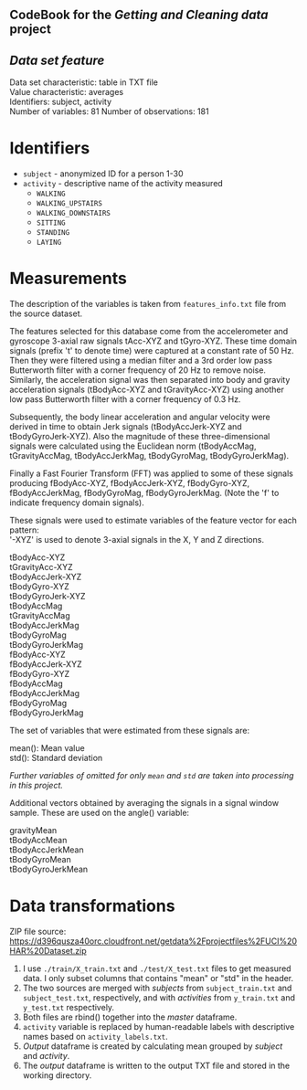 ## CodeBook for the _Getting and Cleaning data_ project


*Data set feature* 
--------------------
Data set characteristic: table in TXT file  
Value characteristic: averages  
Identifiers: subject, activity  
Number of variables:  81
Number of observations: 181  

# Identifiers

* `subject` - anonymized ID for a person 1-30
* `activity` - descriptive name of the activity measured
    + `WALKING`
    + `WALKING_UPSTAIRS`
    + `WALKING_DOWNSTAIRS`
    + `SITTING`
    + `STANDING`
    + `LAYING`


# Measurements

The description of the variables is taken from `features_info.txt` file from the source dataset.

The features selected for this database come from the accelerometer and gyroscope 3-axial raw signals tAcc-XYZ and tGyro-XYZ. These time domain signals (prefix 't' to denote time) were captured at a constant rate of 50 Hz. Then they were filtered using a median filter and a 3rd order low pass Butterworth filter with a corner frequency of 20 Hz to remove noise. Similarly, the acceleration signal was then separated into body and gravity acceleration signals (tBodyAcc-XYZ and tGravityAcc-XYZ) using another low pass Butterworth filter with a corner frequency of 0.3 Hz. 

Subsequently, the body linear acceleration and angular velocity were derived in time to obtain Jerk signals (tBodyAccJerk-XYZ and tBodyGyroJerk-XYZ). Also the magnitude of these three-dimensional signals were calculated using the Euclidean norm (tBodyAccMag, tGravityAccMag, tBodyAccJerkMag, tBodyGyroMag, tBodyGyroJerkMag). 

Finally a Fast Fourier Transform (FFT) was applied to some of these signals producing fBodyAcc-XYZ, fBodyAccJerk-XYZ, fBodyGyro-XYZ, fBodyAccJerkMag, fBodyGyroMag, fBodyGyroJerkMag. (Note the 'f' to indicate frequency domain signals). 

These signals were used to estimate variables of the feature vector for each pattern:  
'-XYZ' is used to denote 3-axial signals in the X, Y and Z directions.

tBodyAcc-XYZ  
tGravityAcc-XYZ  
tBodyAccJerk-XYZ  
tBodyGyro-XYZ  
tBodyGyroJerk-XYZ  
tBodyAccMag  
tGravityAccMag  
tBodyAccJerkMag  
tBodyGyroMag  
tBodyGyroJerkMag  
fBodyAcc-XYZ  
fBodyAccJerk-XYZ  
fBodyGyro-XYZ  
fBodyAccMag  
fBodyAccJerkMag  
fBodyGyroMag  
fBodyGyroJerkMag  

The set of variables that were estimated from these signals are: 

mean(): Mean value  
std(): Standard deviation  

_Further variables of omitted for only `mean` and `std` are taken into processing in this project._

Additional vectors obtained by averaging the signals in a signal window sample. These are used on the angle() variable:
  
gravityMean  
tBodyAccMean  
tBodyAccJerkMean  
tBodyGyroMean  
tBodyGyroJerkMean  
  
# Data transformations

ZIP file source: <https://d396qusza40orc.cloudfront.net/getdata%2Fprojectfiles%2FUCI%20HAR%20Dataset.zip>

1. I use `./train/X_train.txt` and `./test/X_test.txt` files to get measured data. I only subset columns
that contains "mean" or "std" in the header.
2. The two sources are merged with _subjects_ from `subject_train.txt` and `subject_test.txt`, respectively, and with 
_activities_ from `y_train.txt` and `y_test.txt` respectively. 
3. Both files are rbind() together into the _master_ dataframe.
4. `activity` variable is replaced by human-readable labels with descriptive names based on `activity_labels.txt`.
5. _Output_ dataframe is created by calculating mean grouped by _subject_ and _activity_.
6. The _output_ dataframe is written to the output TXT file and stored in the working directory.







